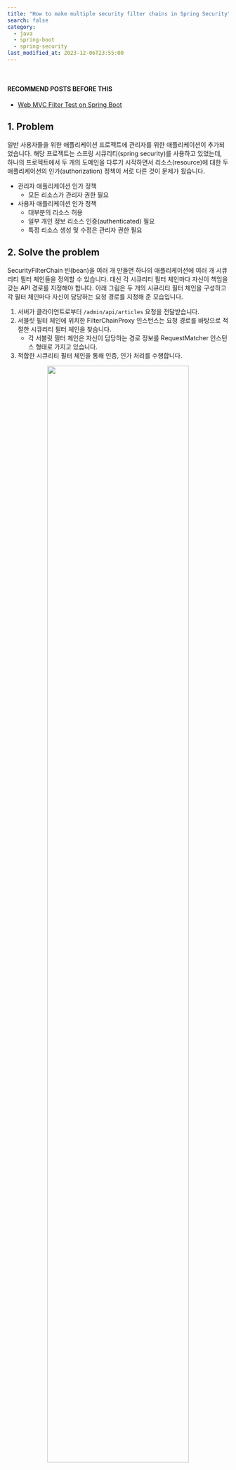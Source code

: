 ```yaml
---
title: "How to make multiple security filter chains in Spring Security"
search: false
category:
  - java
  - spring-boot
  - spring-security
last_modified_at: 2023-12-06T23:55:00
---
```


<br/>

#### RECOMMEND POSTS BEFORE THIS

- [Web MVC Filter Test on Spring Boot][web-mvc-filter-test-on-spring-boot-link]

## 1. Problem

일반 사용자들을 위한 애플리케이션 프로젝트에 관리자를 위한 애플리케이션이 추가되었습니다. 해당 프로젝트는 스프링 시큐리티(spring security)를 사용하고 있었는데, 하나의 프로젝트에서 두 개의 도메인을 다루기 시작하면서 리소스(resource)에 대한 두 애플리케이션의 인가(authorization) 정책이 서로 다른 것이 문제가 됬습니다. 

- 관리자 애플리케이션 인가 정책
    - 모든 리소스가 관리자 권한 필요
- 사용자 애플리케이션 인가 정책
    - 대부분의 리소스 허용
    - 일부 개인 정보 리소스 인증(authenticated) 필요
    - 특정 리소스 생성 및 수정은 관리자 권한 필요

## 2. Solve the problem

SecurityFilterChain 빈(bean)을 여러 개 만들면 하나의 애플리케이션에 여러 개 시큐리티 필터 체인들을 정의할 수 있습니다. 대신 각 시큐리티 필터 체인마다 자신이 책임을 갖는 API 경로를 지정해야 합니다. 아래 그림은 두 개의 시큐리티 필터 체인을 구성하고 각 필터 체인마다 자신이 담당하는 요청 경로를 지정해 준 모습입니다. 

1. 서버가 클라이언트로부터 `/admin/api/articles` 요청을 전달받습니다. 
1. 서블릿 필터 체인에 위치한 FilterChainProxy 인스턴스는 요청 경로를 바탕으로 적절한 시큐리티 필터 체인을 찾습니다.
    - 각 서블릿 필터 체인은 자신이 담당하는 경로 정보를 RequestMatcher 인스턴스 형태로 가지고 있습니다.
1. 적합한 시큐리티 필터 체인을 통해 인증, 인가 처리를 수행합니다.

<p align="center">
    <img src="/images/how-to-make-multiple-security-filter-chains-01.png" width="80%" class="image__border">
</p>

### 2.1. API Design

기존 API 경로를 변경하는 작업이 필요했습니다. 한 프로젝트에 도메인이 늘어났기 때문에 API 경로를 명확히 구분짓기 위해 기존 애플리케이션에서 사용했던 경로인 `/api/**` 앞에 도메인 이름을 추가합니다. 두 도메인은 서로 다른 로그인 방식을 제공하기 때문에 로그인 경로도 추가적으로 구분합니다.

- 관리자 애플리케이션 리소스 API 경로
    - /admin/api/**
    - /admin/login
- 일반 사용자 애플리케이션 리소스 API 경로
    - /app/api/**
    - /app/login

### 2.2. SecurityConfig Class

코드를 일부 각색한 설정(configuration) 클래스입니다. 

- adminSecurityFilterChain 메소드
    - 담당 리소스 경로는 `/admin/api/**`, `/admin/login` 입니다.
    - 모든 리소스 경로는 `ADMIN` 권한을 가진 사용자만 접근할 수 있습니다.
    - 폼(form) 로그인 인증 방식을 사용합니다.
        - 로그인 성공시 리다이렉트 URL은 `/admin/home` 입니다.
        - 로그인 실패시 리다이렉트 URL은 `/admin/login?error` 입니다.
- appSecurityFilterChain 메소드
    - 담당 경로는 `/app/api/**`, `/app/login` 입니다.
    - 다음과 같은 리소스 인가 규칙을 가집니다.
        - `/app/api/private-articles` 경로는 인증된 사용자만 접근할 수 있습니다.
        - 이 외 경로는 모두 허용입니다.
    - 폼(form) 로그인 인증 방식을 사용합니다.
        - 로그인 성공시 리다이렉트 URL은 `/app/home` 입니다.
        - 로그인 실패시 리다이렉트 URL은 `/app/login?error` 입니다.

```java
package action.in.blog.config;

import org.springframework.context.annotation.Bean;
import org.springframework.context.annotation.Configuration;
import org.springframework.http.HttpMethod;
import org.springframework.security.config.annotation.web.builders.HttpSecurity;
import org.springframework.security.config.annotation.web.configuration.EnableWebSecurity;
import org.springframework.security.config.annotation.web.configurers.AbstractHttpConfigurer;
import org.springframework.security.web.SecurityFilterChain;

@Configuration
@EnableWebSecurity
public class SecurityConfig {

    private static final String[] adminSecurityMatcher = new String[]{
            "/admin/api/**",
            "/admin/login"
    };

    private static final String[] appSecurityMatcher = new String[]{
            "/app/api/**",
            "/app/login"
    };

    @Bean
    public SecurityFilterChain adminSecurityFilterChain(HttpSecurity httpSecurity) throws Exception {
        httpSecurity.securityMatcher(adminSecurityMatcher);
        httpSecurity.authorizeHttpRequests(
                registry -> registry.anyRequest().hasRole("ADMIN")
        );
        httpSecurity.formLogin(
                configurer -> configurer
                        .loginProcessingUrl("/admin/login")
                        .defaultSuccessUrl("/admin/home")
                        .failureUrl("/admin/login?error")
        );
        httpSecurity.csrf(
                AbstractHttpConfigurer::disable
        );
        return httpSecurity.build();
    }

    @Bean
    public SecurityFilterChain appSecurityFilterChain(HttpSecurity httpSecurity) throws Exception {
        httpSecurity.securityMatcher(appSecurityMatcher);
        httpSecurity.authorizeHttpRequests(
                registry -> registry
                        .requestMatchers(HttpMethod.GET, "/app/api/private-articles").authenticated()
                        .anyRequest().permitAll()
        );
        httpSecurity.formLogin(
                configurer -> configurer
                        .loginProcessingUrl("/app/login")
                        .defaultSuccessUrl("/app/home")
                        .failureUrl("/app/login?error")
        );
        httpSecurity.csrf(
                AbstractHttpConfigurer::disable
        );
        return httpSecurity.build();
    }
}
```

## 3. Test

테스트 코드를 통해 설정 클래스에서 정의한 두 개의 시큐리티 필터 체인이 정상적으로 동작하는지 확인합니다. 로그인 테스트를 위해 InMemoryUserDetailsManager 객체를 사용해 두 명의 임시 사용자를 준비합니다.

```java
package action.in.blog;

import org.springframework.context.annotation.Bean;
import org.springframework.context.annotation.Configuration;
import org.springframework.security.core.userdetails.User;
import org.springframework.security.core.userdetails.UserDetailsService;
import org.springframework.security.crypto.factory.PasswordEncoderFactories;
import org.springframework.security.crypto.password.PasswordEncoder;
import org.springframework.security.provisioning.InMemoryUserDetailsManager;

@Configuration
public class MockUsers {

    @Bean
    public PasswordEncoder passwordEncoder() {
        return PasswordEncoderFactories.createDelegatingPasswordEncoder();
    }

    @Bean
    public UserDetailsService inMemoryUserDetailsManager() {
        var inMemoryUserDetailsManager = new InMemoryUserDetailsManager();
        inMemoryUserDetailsManager.createUser(
                User.withDefaultPasswordEncoder()
                        .username("junhyunny")
                        .password("123")
                        .roles("ADMIN")
                        .build()
        );
        inMemoryUserDetailsManager.createUser(
                User.withDefaultPasswordEncoder()
                        .username("jua")
                        .password("123")
                        .roles("USER")
                        .build()
        );
        return inMemoryUserDetailsManager;
    }
}
```

### 3.1. Admin Resource

관리자 애플리케이션의 컨트롤러 클래스를 먼저 살펴봅니다.

#### 3.1.1. AdminController Class

```java
package action.in.blog.controller;

import org.springframework.web.bind.annotation.GetMapping;
import org.springframework.web.bind.annotation.RequestMapping;
import org.springframework.web.bind.annotation.RestController;

@RestController
@RequestMapping("/admin/api")
public class AdminController {

    @GetMapping("/articles")
    public String articles() {
        return "admin articles";
    }
}
```

#### 3.1.2. AdminControllerTest Class

테스트를 위한 환경을 준비합니다.

- 테스트 대상 컨트롤러를 스코핑하고 설정한 시큐리티 필터 체인이 동작하도록 @WebMvcTest 애너테이션을 통해 통합 테스트(integration test)를 수행합니다.
- 다음과 같은 추가 의존성이 필요합니다.
    - 설정한 시큐리티 필터 체인이 적용될 수 있도록 SecurityConfig 클래스를 추가(import)합니다.
    - 로그인 테스트를 위해 MockUsers 클래스를 추가합니다.

각 테스트 별로 다음과 같은 내용을 검증합니다.

- login 메소드
    - InMemoryUserDetailsManager 객체에 추가된 사용자로 로그인을 수행합니다.
    - 관리자 시큐리티 필터 체인에 정의한 로그인 성공 URL로 리다이렉트 되는지 확인합니다.
- wrongCredential_login_redirectFailure 메소드
    - 잘못된 사용자 자격 증명을 사용해 로그인을 수행합니다.
    - 관리자 시큐리티 필터 체인에 정의한 로그인 실패 URL로 리다이렉트 되는지 확인합니다.
- articles 메소드
    - 관리자 애플리케이션 리소스에 접근합니다.
    - 관리자 권한을 가진 사용자로 접근하는 경우 정상적으로 응답을 받는지 확인합니다.
- withoutAuthentication_articles_redirectToLogin 메소드
    - 관리자 애플리케이션 리소스에 접근합니다.
    - 사용자 인증 없이 접근하는 경우 로그인 페이지로 리다이렉트 되는지 확인합니다.
- withoutAuthorization_articles_statusForbidden 메소드
    - 관리자 애플리케이션 리소스에 접근합니다.
    - 인증은 되었지만, 관리자 권한이 아닌 사용자가 접근하는 경우 `forbidden(403)` 응답을 받는지 확ㅇ니합니다.

```java
package action.in.blog.controller;

import action.in.blog.MockUsers;
import action.in.blog.config.SecurityConfig;
import org.junit.jupiter.api.Test;
import org.springframework.beans.factory.annotation.Autowired;
import org.springframework.boot.test.autoconfigure.web.servlet.WebMvcTest;
import org.springframework.context.annotation.Import;
import org.springframework.http.MediaType;
import org.springframework.security.core.userdetails.User;
import org.springframework.security.core.userdetails.UserDetails;
import org.springframework.test.web.servlet.MockMvc;

import static org.springframework.security.test.web.servlet.request.SecurityMockMvcRequestPostProcessors.user;
import static org.springframework.test.web.servlet.request.MockMvcRequestBuilders.get;
import static org.springframework.test.web.servlet.request.MockMvcRequestBuilders.post;
import static org.springframework.test.web.servlet.result.MockMvcResultMatchers.*;

@Import({SecurityConfig.class, MockUsers.class})
@WebMvcTest(controllers = {AdminController.class})
class AdminControllerTest {

    @Autowired
    MockMvc sut;

    UserDetails sampleAdmin() {
        return User.withDefaultPasswordEncoder()
                .username("junhyunny")
                .password("123")
                .roles("ADMIN")
                .build();
    }

    UserDetails sampleUser() {
        return User.withDefaultPasswordEncoder()
                .username("jua")
                .password("123")
                .roles("USER")
                .build();
    }

    @Test
    void login() throws Exception {

        sut.perform(
                        post("/admin/login")
                                .param("username", "junhyunny")
                                .param("password", "123")
                                .contentType(MediaType.APPLICATION_FORM_URLENCODED)
                )
                .andExpect(status().is3xxRedirection())
                .andExpect(redirectedUrl("/admin/home"))
        ;
    }

    @Test
    void wrongCredential_login_redirectFailure() throws Exception {

        sut.perform(
                        post("/admin/login")
                                .param("username", "junhyunny")
                                .param("password", "12345")
                                .contentType(MediaType.APPLICATION_FORM_URLENCODED)
                )
                .andExpect(status().is3xxRedirection())
                .andExpect(redirectedUrl("/admin/login?error"))
        ;
    }

    @Test
    void articles() throws Exception {

        sut.perform(
                        get("/admin/api/articles")
                                .with(user(sampleAdmin()))
                )
                .andExpect(content().string("admin articles"))
        ;
    }

    @Test
    void withoutAuthentication_articles_redirectToLogin() throws Exception {

        sut.perform(
                        get("/admin/api/articles")
                )
                .andExpect(status().is3xxRedirection())
                .andExpect(redirectedUrl("http://localhost/login"))
        ;
    }

    @Test
    void withoutAuthorization_articles_statusForbidden() throws Exception {

        sut.perform(
                        get("/admin/api/articles")
                                .with(user(sampleUser()))
                )
                .andExpect(status().isForbidden())
        ;
    }
}
```

### 3.2. User Resource

다음으로 사용자 애플리케이션의 컨트롤러 클래스를 살펴봅니다.

#### 3.2.1. UserController Class

```java
package action.in.blog.controller;

import org.springframework.web.bind.annotation.GetMapping;
import org.springframework.web.bind.annotation.RequestMapping;
import org.springframework.web.bind.annotation.RestController;

@RestController
@RequestMapping("/app/api")
public class UserController {

    @GetMapping("/articles")
    public String articles() {
        return "user articles";
    }

    @GetMapping("/private-articles")
    public String privateArticles() {
        return "user's private articles";
    }

}
```

#### 3.2.2. UserControllerTest Class

테스트 환경을 구성하는 방법은 위와 동일합니다. 각 테스트 별로 다음과 같은 내용을 검증합니다.

- login 메소드
    - InMemoryUserDetailsManager 객체에 추가된 사용자로 로그인을 수행합니다.
    - 앱 시큐리티 필터 체인에 정의한 로그인 성공 URL로 리다이렉트 되는지 확인합니다.
- wrongCredential_login_redirectFailure 메소드
    - 잘못된 사용자 자격 증명을 사용해 로그인을 수행합니다.
    - 앱 시큐리티 필터 체인에 정의한 로그인 실패 URL로 리다이렉트 되는지 확인합니다.
- articles 메소드
    - 애플리케이션 리소스에 접근합니다.
    - 인증하지 않은 사용자로 접근하는 경우 정상적으로 응답을 받는지 확인합니다.
- privateArticles 메소드
    - 애플리케이션 리소스에 접근합니다.
    - 인증된 사용자인 경우 정상적으로 응답을 받는지 확인합니다.
- withoutAuthentication_privateArticles_redirectToLogin 메소드
    - 애플리케이션 리소스에 접근합니다.
    - 사용자 인증 없이 접근하는 경우 로그인 페이지로 리다이렉트 되는지 확인합니다.

```java
package action.in.blog.controller;

import action.in.blog.MockUsers;
import action.in.blog.config.SecurityConfig;
import org.junit.jupiter.api.Test;
import org.springframework.beans.factory.annotation.Autowired;
import org.springframework.boot.test.autoconfigure.web.servlet.WebMvcTest;
import org.springframework.context.annotation.Import;
import org.springframework.http.MediaType;
import org.springframework.security.core.userdetails.User;
import org.springframework.security.core.userdetails.UserDetails;
import org.springframework.test.web.servlet.MockMvc;

import static org.springframework.security.test.web.servlet.request.SecurityMockMvcRequestPostProcessors.user;
import static org.springframework.test.web.servlet.request.MockMvcRequestBuilders.get;
import static org.springframework.test.web.servlet.request.MockMvcRequestBuilders.post;
import static org.springframework.test.web.servlet.result.MockMvcResultMatchers.*;

@Import({SecurityConfig.class, MockUsers.class})
@WebMvcTest(controllers = {UserController.class})
class UserControllerTest {

    @Autowired
    MockMvc sut;

    UserDetails sampleUser() {
        return User.withDefaultPasswordEncoder()
                .username("jua")
                .password("123")
                .build();
    }

    @Test
    void login() throws Exception {

        sut.perform(
                        post("/app/login")
                                .param("username", "jua")
                                .param("password", "123")
                                .contentType(MediaType.APPLICATION_FORM_URLENCODED)
                )
                .andExpect(status().is3xxRedirection())
                .andExpect(redirectedUrl("/app/home"))
        ;
    }

    @Test
    void wrongCredential_login_redirectFailure() throws Exception {

        sut.perform(
                        post("/app/login")
                                .param("username", "jua")
                                .param("password", "12345")
                                .contentType(MediaType.APPLICATION_FORM_URLENCODED)
                )
                .andExpect(status().is3xxRedirection())
                .andExpect(redirectedUrl("/app/login?error"))
        ;
    }

    @Test
    void articles() throws Exception {

        sut.perform(
                        get("/app/api/articles")
                )
                .andExpect(content().string("user articles"))
        ;
    }

    @Test
    void privateArticles() throws Exception {

        sut.perform(
                        get("/app/api/private-articles")
                                .with(user(sampleUser()))
                )
                .andExpect(content().string("user's private articles"))
        ;
    }

    @Test
    void withoutAuthentication_privateArticles_redirectToLogin() throws Exception {

        sut.perform(
                        get("/app/api/private-articles")
                )
                .andExpect(status().is3xxRedirection())
                .andExpect(redirectedUrl("http://localhost/login"))
        ;
    }
}
```

#### TEST CODE REPOSITORY

- <https://github.com/Junhyunny/blog-in-action/tree/master/2023-12-06-how-to-make-multiple-security-filter-chains>

[web-mvc-filter-test-on-spring-boot-link]: https://junhyunny.github.io/java/spring-boot/web-mvc-filter-test-on-spring-boot/